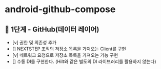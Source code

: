 # android-github-compose

## 🚀 1단계 - GitHub(데이터 레이어)

- [v] 권한 및 의존성 추가
- [] NEXTSTEP 조직의 저장소 목록을 가져오는 Client를 구현
- [v] 네트워크 요청으로 저장소 목록을 가져오는 기능 구현
- [] 수동 DI를 구현한다. (Hilt와 같은 별도의 DI 라이브러리를 활용하지 않는다)
